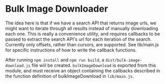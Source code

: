 # Bulk Image Downloader

The idea here is that if we have a search API that returns image urls, we might want to iterate through all results instead
of manually downloading each one. This is really a convenience utility, and requires callbacks to be passed to extract the
search API's url for each iteration of the search. Currently only offsets, rather than cursors, are supported. See lib/main.js
for specific instructions of how to write the callback functions.

After running `npm install` and `npm run build`, a `dist/bulk-image-download.js` file wiil be created. `bulkImageDownload` is
exported from this module, and must receive an object containing the callbacks described in the function definition of bulkImageDownload
in `lib/main.js`.
